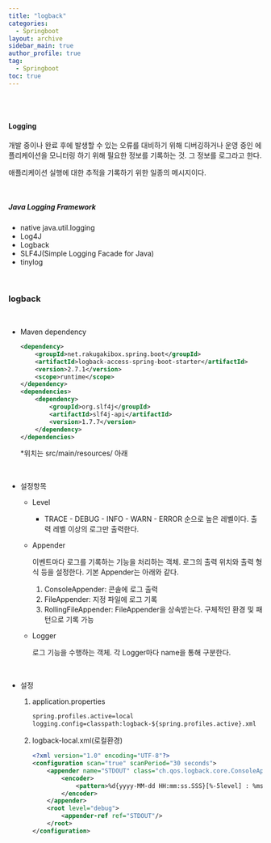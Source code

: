 ```yaml
---
title: "logback"
categories:
  - Springboot
layout: archive
sidebar_main: true
author_profile: true
tag:
  - Springboot
toc: true
---
```


<br>

<br>

#### Logging

개발 중이나 완료 후에 발생할 수 있는 오류를 대비하기 위해 디버깅하거나 운영 중인 에플리케이션을 모니터링 하기 위해 필요한 정보를 기록하는 것. 그 정보를 로그라고 한다.

애플리케이션 실행에 대한 추적을 기록하기 위한 일종의 메시지이다. 

<br>

##### Java Logging Framework

-  native java.util.logging
- Log4J
- Logback
- SLF4J(Simple Logging Facade for Java)
- tinylog

<br>

### logback

<br>

- Maven dependency

  ````xml
  <dependency>
      <groupId>net.rakugakibox.spring.boot</groupId>
      <artifactId>logback-access-spring-boot-starter</artifactId>
      <version>2.7.1</version>
      <scope>runtime</scope>
  </dependency>
  <dependencies>
      <dependency>
          <groupId>org.slf4j</groupId>
          <artifactId>slf4j-api</artifactId>
          <version>1.7.7</version>
      </dependency>
  </dependencies>
  ````

  *위치는 src/main/resources/ 아래

<br>

- 설정항목

  - Level

    - TRACE - DEBUG - INFO - WARN - ERROR 순으로 높은 레벨이다. 출력 레벨 이상의 로그만 출력한다. 

  - Appender

    이벤트마다 로그를 기록하는 기능을 처리하는 객체. 로그의 출력 위치와 출력 형식 등을 설정한다. 기본 Appender는 아래와 같다.

    1. ConsoleAppender: 콘솔에 로그 출력
    2. FileAppender: 지정 파일에 로그 기록
    3. RollingFileAppender: FileAppender을 상속받는다. 구체적인 환경 및 패턴으로 기록 가능

  - Logger

    로그 기능을 수행하는 객체. 각 Logger마다 name을 통해 구분한다. 

  <br>

- 설정 

  1. application.properties

     ```xml
     spring.profiles.active=local
     logging.config=classpath:logback-${spring.profiles.active}.xml
     ```

  2. logback-local.xml(로컬환경)

     ```xml
     <?xml version="1.0" encoding="UTF-8"?>
     <configuration scan="true" scanPeriod="30 seconds">
         <appender name="STDOUT" class="ch.qos.logback.core.ConsoleAppender">
             <encoder>
                 <pattern>%d{yyyy-MM-dd HH:mm:ss.SSS}[%-5level] : %msg%n</pattern>
             </encoder>
         </appender>
         <root level="debug">
             <appender-ref ref="STDOUT"/>
         </root>
     </configuration>
     
     ```

     

